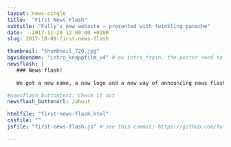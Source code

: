 ```yaml
---
layout: news-single
title:  "First News Flash"
subtitle: "Fully’s new website – presented with twinkling panache"
date:   2017-11-20 12:00:00 +0100
slug: 2017-10-09-first-news-flash

thumbnail: "thumbnail_720.jpg"
bgvideoname: "intro_knappfilm_v4" # ex intro_train. the poster need to have the same name as the video
newsflash: |  
   ### News flash!
   
   We got a new name, a new logo and a new way of announcing news flashes.

#newsflash_buttontext: Check it out
newsflash_buttonurl: /about

htmlfile: "first-news-flash.html"
cssfile: ""
jsfile: "first-news-flash.js" # see this commit: https://github.com/fullystudios/fullystudios.github.io/commit/e4ae94b6a443fae88195cc096305b9903c7397d8

---
```

